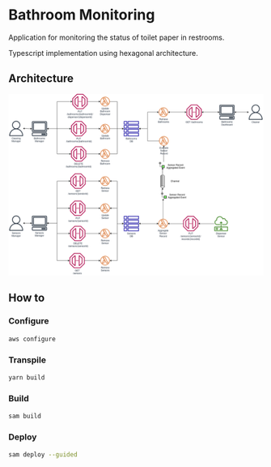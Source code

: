 # Bathroom Monitoring
Application for monitoring the status of toilet paper in restrooms.

Typescript implementation using hexagonal architecture.

## Architecture
![Architecture Diagram](architecture-diagram.png)

## How to
### Configure
```bash
aws configure
```

### Transpile
```bash
yarn build
```

### Build
```bash
sam build
```

### Deploy
```bash
sam deploy --guided
```